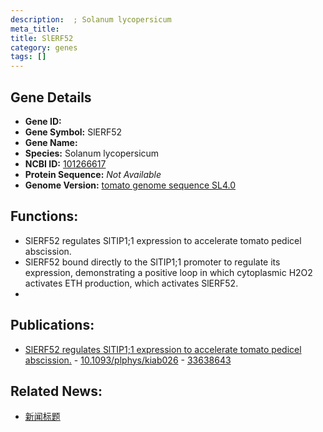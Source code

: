 ```yaml
---
description:  ; Solanum lycopersicum
meta_title:
title: SlERF52
category: genes
tags: []
---
```


## Gene Details
- **Gene ID:**	[](https://www.maizegdb.org/gene_center/gene/)
- **Gene Symbol:** SlERF52
- **Gene Name:** 
- **Species:** Solanum lycopersicum
- **NCBI ID:** [ 101266617 ]()
- **Protein Sequence:** *Not Available*
- **Genome Version:** [tomato genome sequence SL4.0]()

## Functions:
   - SlERF52 regulates SlTIP1;1 expression to accelerate tomato pedicel abscission.
   - SlERF52 bound directly to the SlTIP1;1 promoter to regulate its expression, demonstrating a positive loop in which cytoplasmic H2O2 activates ETH production, which activates SlERF52.
   - 

## Publications:
   - [SlERF52 regulates SlTIP1;1 expression to accelerate tomato pedicel abscission.]( https://academic.oup.com/plphys/article/185/4/1829/6122741 ) - [10.1093/plphys/kiab026]( https://academic.oup.com/plphys/article/185/4/1829/6122741 ) - [33638643](https://pubmed.ncbi.nlm.nih.gov/33638643/)

## Related News:
   - [新闻标题](https://mp.weixin.qq.com/s?__biz=MzIyOTY2NDYyNQ==&mid=2247508049&idx=4&sn=96a1d098c0bdcf554ae55ee58f3f1994&chksm=e8bdd24fdfca5b598eb31f1e2e70348f74b03b816068246e0fb710716930308d5e39db5e6043&scene=27#wechat_redirect)
